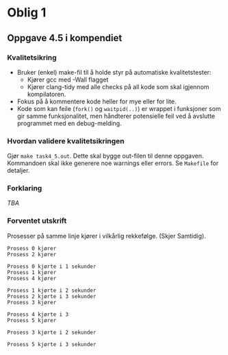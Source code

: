# Oblig 1

## Oppgave 4.5 i kompendiet

### Kvalitetsikring

* Bruker (enkel) make-fil til å holde styr på automatiske kvalitetstester:
    * Kjører gcc med -Wall flagget
    * Kjører clang-tidy med alle checks på all kode som skal igjennom kompilatoren.
* Fokus på å kommentere kode heller for mye eller for lite.
* Kode som kan feile (`fork()` og `waitpid(..)`) er wrappet i funksjoner som gir samme funksjonalitet, men håndterer potensielle feil ved å avslutte programmet med en debug-melding.

### Hvordan validere kvalitetsikringen

Gjør `make task4_5.out`. Dette skal bygge out-filen til denne oppgaven. Kommandoen skal ikke generere noe warnings eller errors. Se `Makefile` for detaljer.

### Forklaring

*TBA*

### Forventet utskrift

Prosesser på samme linje kjører i vilkårlig rekkefølge. (Skjer Samtidig).

```
Prosess 0 kjører
Prosess 2 kjører

Prosess 0 kjørte i 1 sekunder
Prosess 1 kjører
Prosess 4 kjører

Prosess 1 kjørte i 2 sekunder
Prosess 2 kjørte i 3 sekunder
Prosess 3 kjører

Prosess 4 kjørte i 3
Prosess 5 kjører

Prosess 3 kjørte i 2 sekunder

Prosess 5 kjørte i 3 sekunder
```
